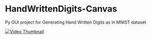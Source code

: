 # HandWrittenDigits-Canvas
Py GUI project for Generating Hand Written Digits as in MNIST dataset

[![Video Thumbnail](assets/HandWrittenDigits.gif)](assets/HandWrittenDigits_Vid.mp4)
